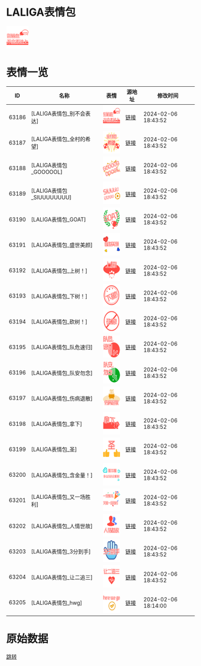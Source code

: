 # LALIGA表情包

<img src="./cover.png" height="60" alt="cover" />

# 表情一览

|ID|名称|表情|源地址|修改时间|
|----|----|----|----|----|
|63186|[LALIGA表情包_别不会表达]|<img src="./pic/063186_%5BLALIGA表情包_别不会表达%5D.png" height="60" alt="别不会表达"/>|[链接](https://i0.hdslb.com/bfs/garb/0c04fa3387b5150c9324dfcf11acd7495ccc9872.png)|2024-02-06 18:43:52|
|63187|[LALIGA表情包_全村的希望]|<img src="./pic/063187_%5BLALIGA表情包_全村的希望%5D.png" height="60" alt="全村的希望"/>|[链接](https://i0.hdslb.com/bfs/garb/58dc9b28f6f479f12410aec9a04717d6430be2e1.png)|2024-02-06 18:43:52|
|63188|[LALIGA表情包_GOOOOOL]|<img src="./pic/063188_%5BLALIGA表情包_GOOOOOL%5D.png" height="60" alt="GOOOOOL"/>|[链接](https://i0.hdslb.com/bfs/garb/1fc4657af4f84d5629287def4c8313060d71e9b4.png)|2024-02-06 18:43:52|
|63189|[LALIGA表情包_SIUUUUUUUU]|<img src="./pic/063189_%5BLALIGA表情包_SIUUUUUUUU%5D.png" height="60" alt="SIUUUUUUUU"/>|[链接](https://i0.hdslb.com/bfs/garb/1a9a6bac33e647de40ad12394f78744b68e24f64.png)|2024-02-06 18:43:52|
|63190|[LALIGA表情包_GOAT]|<img src="./pic/063190_%5BLALIGA表情包_GOAT%5D.png" height="60" alt="GOAT"/>|[链接](https://i0.hdslb.com/bfs/garb/383ea84ac4a785f1872c1010deb755fb71b0e40f.png)|2024-02-06 18:43:52|
|63191|[LALIGA表情包_盛世美颜]|<img src="./pic/063191_%5BLALIGA表情包_盛世美颜%5D.png" height="60" alt="盛世美颜"/>|[链接](https://i0.hdslb.com/bfs/garb/65b3e995e4c983e9dc995726ee0fe8f75ac28c14.png)|2024-02-06 18:43:52|
|63192|[LALIGA表情包_上树！]|<img src="./pic/063192_%5BLALIGA表情包_上树！%5D.png" height="60" alt="上树！"/>|[链接](https://i0.hdslb.com/bfs/garb/c863c4603b171bfb857a32a2e2a25dc86c1eaac0.png)|2024-02-06 18:43:52|
|63193|[LALIGA表情包_下树！]|<img src="./pic/063193_%5BLALIGA表情包_下树！%5D.png" height="60" alt="下树！"/>|[链接](https://i0.hdslb.com/bfs/garb/9978cb34af7f15ba43d62d2b8038ade72a28e508.png)|2024-02-06 18:43:52|
|63194|[LALIGA表情包_砍树！]|<img src="./pic/063194_%5BLALIGA表情包_砍树！%5D.png" height="60" alt="砍树！"/>|[链接](https://i0.hdslb.com/bfs/garb/90824b535b8c5e52f41b3df90668a0e410dc0f78.png)|2024-02-06 18:43:52|
|63195|[LALIGA表情包_队危速归]|<img src="./pic/063195_%5BLALIGA表情包_队危速归%5D.png" height="60" alt="队危速归"/>|[链接](https://i0.hdslb.com/bfs/garb/835ada9691f1375b2904fbaf5b8e6185c9ef4fab.png)|2024-02-06 18:43:52|
|63196|[LALIGA表情包_队安勿念]|<img src="./pic/063196_%5BLALIGA表情包_队安勿念%5D.png" height="60" alt="队安勿念"/>|[链接](https://i0.hdslb.com/bfs/garb/8aaa9c23711f9afdecdb8a99dc93868ca6807ff4.png)|2024-02-06 18:43:52|
|63197|[LALIGA表情包_伤病退散]|<img src="./pic/063197_%5BLALIGA表情包_伤病退散%5D.png" height="60" alt="伤病退散"/>|[链接](https://i0.hdslb.com/bfs/garb/592d6d4d9d46b5ef42abbf12aa4b50fb553f7f9b.png)|2024-02-06 18:43:52|
|63198|[LALIGA表情包_拿下]|<img src="./pic/063198_%5BLALIGA表情包_拿下%5D.png" height="60" alt="拿下"/>|[链接](https://i0.hdslb.com/bfs/garb/9cfb736448870eb4232b5fee194ebfe011ff8ed6.png)|2024-02-06 18:43:52|
|63199|[LALIGA表情包_圣]|<img src="./pic/063199_%5BLALIGA表情包_圣%5D.png" height="60" alt="圣"/>|[链接](https://i0.hdslb.com/bfs/garb/b38e9fde61905a9cf7aa8caaab47991d6b6ed6b4.png)|2024-02-06 18:43:52|
|63200|[LALIGA表情包_含金量！]|<img src="./pic/063200_%5BLALIGA表情包_含金量！%5D.png" height="60" alt="含金量！"/>|[链接](https://i0.hdslb.com/bfs/garb/bc1a8feeaa9f4ebad8aa4e26363e01a7a6936f18.png)|2024-02-06 18:43:52|
|63201|[LALIGA表情包_又一场胜利]|<img src="./pic/063201_%5BLALIGA表情包_又一场胜利%5D.png" height="60" alt="又一场胜利"/>|[链接](https://i0.hdslb.com/bfs/garb/14c0c1d375b9247b7a468a73429d7710ae3011af.png)|2024-02-06 18:43:52|
|63202|[LALIGA表情包_人情世故]|<img src="./pic/063202_%5BLALIGA表情包_人情世故%5D.png" height="60" alt="人情世故"/>|[链接](https://i0.hdslb.com/bfs/garb/ac9cb95341be14615f49d8f3d4f7e93fd6b2b673.png)|2024-02-06 18:43:52|
|63203|[LALIGA表情包_3分到手]|<img src="./pic/063203_%5BLALIGA表情包_3分到手%5D.png" height="60" alt="3分到手"/>|[链接](https://i0.hdslb.com/bfs/garb/e53f615d9187f5802b7abc69e602449008854a99.png)|2024-02-06 18:43:52|
|63204|[LALIGA表情包_让二追三]|<img src="./pic/063204_%5BLALIGA表情包_让二追三%5D.png" height="60" alt="让二追三"/>|[链接](https://i0.hdslb.com/bfs/garb/1fdcff616337c44d037ce561c6ea301a9c29494c.png)|2024-02-06 18:43:52|
|63205|[LALIGA表情包_hwg]|<img src="./pic/063205_%5BLALIGA表情包_hwg%5D.png" height="60" alt="hwg"/>|[链接](https://i0.hdslb.com/bfs/garb/f343b453cdc7947586680728be615f1639d54ee8.png)|2024-02-06 18:14:00|

# 原始数据

[跳转](./raw.json)

